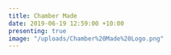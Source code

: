 ```yaml
---
title: Chamber Made
date: 2019-06-19 12:59:00 +10:00
presenting: true
image: "/uploads/Chamber%20Made%20Logo.png"
---
```



